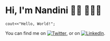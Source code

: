 # Hi, I'm Nandini 🙋🏻‍ 👩🏻‍💻

```
cout<<"Hello, World!";
```
You can find me on [![Twitter][1.2]][1], or on [![LinkedIn][2.2]][2].


[1.2]: http://i.imgur.com/wWzX9uB.png (twitter icon without padding)
[2.2]: https://raw.githubusercontent.com/MartinHeinz/MartinHeinz/master/linkedin-3-16.png (LinkedIn icon without padding)


[1]: https://twitter.com/_nandinisood_
[2]: https://www.linkedin.com/in/nandinisood/
